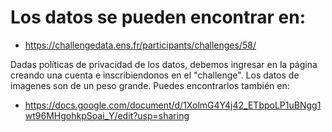 # Los datos se pueden encontrar en:

- https://challengedata.ens.fr/participants/challenges/58/

Dadas políticas de privacidad de los datos, debemos ingresar en la página creando una cuenta e inscribiendonos en el "challenge". Los datos de imagenes son de un peso grande. Puedes encontrarlos también en:

- https://docs.google.com/document/d/1XolmG4Y4j42_ETbpoLP1uBNgg1wt96MHgohkpSoai_Y/edit?usp=sharing
